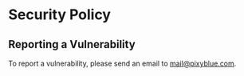 # Security Policy

## Reporting a Vulnerability

To report a vulnerability, please send an email to mail@pixyblue.com.
